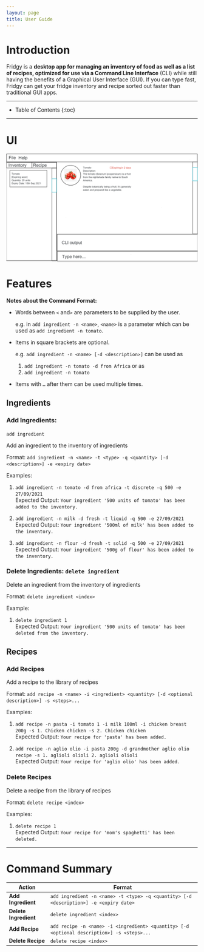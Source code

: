 ```yaml
---
layout: page
title: User Guide
---
```

# Introduction

Fridgy is a **desktop app for managing an inventory of food as well as a list of recipes, optimized for use via a Command Line Interface** (CLI) while still having the benefits of a Graphical User Interface (GUI). If you can type fast, Fridgy can get your fridge inventory and recipe sorted out faster than traditional GUI apps.

--------------------------------------------------------------------------------------------------------------------
* Table of Contents
  {:toc}

--------------------------------------------------------------------------------------------------------------------
# UI

![Ui](images/Ui.png)

# Features

**Notes about the Command Format:**

- Words between `<` and`>` are parameters to be supplied by the user.

  e.g. in `add ingredient -n <name>`, `<name>` is a parameter which can be used as `add ingredient -n tomato`.

- Items in square brackets are optional.

  e.g. `add ingredient -n <name> [-d <description>]` can be used as
     1. `add ingredient -n tomato -d from Africa` or as
     2. `add ingredient -n tomato`

- Items with `…` after them can be used multiple times.


## Ingredients

### Add Ingredients:
`add ingredient`

Add an ingredient to the inventory of ingredients

Format: `add ingredient -n <name> -t <type> -q <quantity> [-d <description>] -e <expiry date>`

Examples:
1. `add ingredient -n tomato -d from africa -t discrete -q 500 -e 27/09/2021`
    </br>Expected Output: `Your ingredient '500 units of tomato' has been added to the inventory.`

2. `add ingredient -n milk -d fresh -t liquid -q 500 -e 27/09/2021`
    </br>Expected Output: `Your ingredient '500ml of milk' has been added to the inventory.`

3. `add ingredient -n flour -d fresh -t solid -q 500 -e 27/09/2021`
    </br>Expected Output: `Your ingredient '500g of flour' has been added to the inventory.`


### Delete Ingredients: `delete ingredient`

Delete an ingredient from the inventory of ingredients

Format: `delete ingredient <index>`

Example:
1. `delete ingredient 1`
    </br>Expected Output: `Your ingredient '500 units of tomato' has been deleted from the inventory.`

## Recipes

### Add Recipes

Add a recipe to the library of recipes

Format: `add recipe -n <name> -i <ingredient> <quantity> [-d <optional description>] -s <steps>...`

Examples:
1. `add recipe -n pasta -i tomato 1 -i milk 100ml -i chicken breast 200g -s 1. Chicken chicken -s 2. Chicken chicken`
    </br>Expected Output: `Your recipe for 'pasta' has been added.`

2. `add recipe -n aglio olio -i pasta 200g -d grandmother aglio olio recipe -s 1. aglioli olioli 2. aglioli olioli`
    </br>Expected Output: `Your recipe for 'aglio olio' has been added.`

### Delete Recipes

Delete a recipe from the library of recipes

Format: `delete recipe <index>`

Examples:
1. `delete recipe 1`
    </br>Expected Output: `Your recipe for 'mom's spaghetti' has been deleted.`
-----
# Command Summary
Action | Format
--------|------------------
**Add Ingredient** | `add ingredient -n <name> -t <type> -q <quantity> [-d <description>] -e <expiry date>`
**Delete Ingredient** | `delete ingredient <index>`
**Add Recipe** | `add recipe -n <name> -i <ingredient> <quantity> [-d <optional description>] -s <steps>...`
**Delete Recipe** | `delete recipe <index>`
